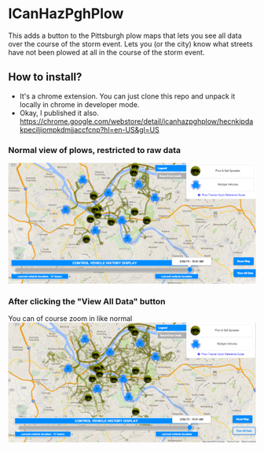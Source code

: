 # ICanHazPghPlow
This adds a button to the Pittsburgh plow maps that lets you see all data over the course of the storm event. Lets you (or the city) know what streets have not been plowed at all in the course of the storm event.

## How to install? 
* It's a chrome extension. You can just clone this repo and unpack it locally in chrome in developer mode.
* Okay, I published it also. https://chrome.google.com/webstore/detail/icanhazpghplow/hecnkipdakpeciljiompkdmjjaccfcnp?hl=en-US&gl=US

### Normal view of plows, restricted to raw data
![Alt text](/screenshots/normalview.png?raw=true "Normal Plow View")

### After clicking the "View All Data" button
You can of course zoom in like normal
![Alt text](/screenshots/allview.png?raw=true "After Clicking Button")
